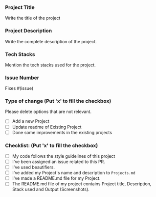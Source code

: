 ### Project Title

Write the title of the project

### Project Description

Write the complete description of the project.

### Tech Stacks

Mention the tech stacks used for the project.

### Issue Number
Fixes #(issue)

### Type of change  (Put 'x' to fill the checkbox)

Please delete options that are not relevant.

- [ ] Add a new Project 
- [ ] Update readme of Existing Project
- [ ] Done some improvements in the existing projects

### Checklist: (Put 'x' to fill the checkbox)

- [ ] My code follows the style guidelines of this project
- [ ] I've been assigned an issue related to this PR.
- [ ] I've used beautifiers.
- [ ] I've added my Project's name and description to `Projects.md`
- [ ] I've made a README.md file for my Project.
- [ ] The README.md file of my project contains Project title, Description, Stack used and Output (Screenshots).
